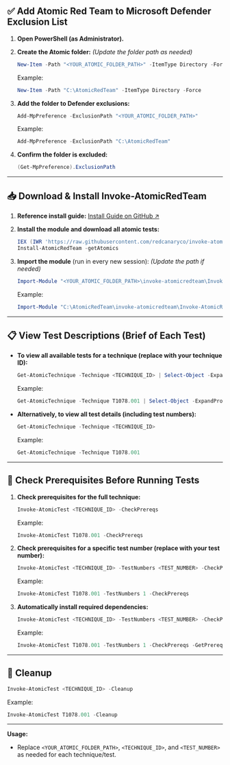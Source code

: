 ## ✅ Add Atomic Red Team to Microsoft Defender Exclusion List

1. **Open PowerShell (as Administrator).**

2. **Create the Atomic folder:**
   *(Update the folder path as needed)*

   ```powershell
   New-Item -Path "<YOUR_ATOMIC_FOLDER_PATH>" -ItemType Directory -Force
   ```

   Example:

   ```powershell
   New-Item -Path "C:\AtomicRedTeam" -ItemType Directory -Force
   ```

3. **Add the folder to Defender exclusions:**

   ```powershell
   Add-MpPreference -ExclusionPath "<YOUR_ATOMIC_FOLDER_PATH>"
   ```

   Example:

   ```powershell
   Add-MpPreference -ExclusionPath "C:\AtomicRedTeam"
   ```

4. **Confirm the folder is excluded:**

   ```powershell
   (Get-MpPreference).ExclusionPath
   ```

---

## 📥 Download & Install Invoke-AtomicRedTeam

1. **Reference install guide:**
   [Install Guide on GitHub ↗️](https://github.com/redcanaryco/invoke-atomicredteam/wiki/Installing-Invoke-AtomicRedTeam)

2. **Install the module and download all atomic tests:**

   ```powershell
   IEX (IWR 'https://raw.githubusercontent.com/redcanaryco/invoke-atomicredteam/master/install-atomicredteam.ps1' -UseBasicParsing);
   Install-AtomicRedTeam -getAtomics
   ```

3. **Import the module** (run in every new session):
   *(Update the path if needed)*

   ```powershell
   Import-Module "<YOUR_ATOMIC_FOLDER_PATH>\invoke-atomicredteam\Invoke-AtomicRedTeam.psd1" -Force
   ```

   Example:

   ```powershell
   Import-Module "C:\AtomicRedTeam\invoke-atomicredteam\Invoke-AtomicRedTeam.psd1" -Force
   ```

---

## 📋 View Test Descriptions (Brief of Each Test)

* **To view all available tests for a technique (replace with your technique ID):**

  ```powershell
  Get-AtomicTechnique -Technique <TECHNIQUE_ID> | Select-Object -ExpandProperty AtomicTests | Select-Object Name, Description
  ```

  Example:

  ```powershell
  Get-AtomicTechnique -Technique T1078.001 | Select-Object -ExpandProperty AtomicTests | Select-Object Name, Description
  ```

* **Alternatively, to view all test details (including test numbers):**

  ```powershell
  Get-AtomicTechnique -Technique <TECHNIQUE_ID>
  ```

  Example:

  ```powershell
  Get-AtomicTechnique -Technique T1078.001
  ```

---

## 🧪 Check Prerequisites Before Running Tests

1. **Check prerequisites for the full technique:**

   ```powershell
   Invoke-AtomicTest <TECHNIQUE_ID> -CheckPrereqs
   ```

   Example:

   ```powershell
   Invoke-AtomicTest T1078.001 -CheckPrereqs
   ```

2. **Check prerequisites for a specific test number (replace with your test number):**

   ```powershell
   Invoke-AtomicTest <TECHNIQUE_ID> -TestNumbers <TEST_NUMBER> -CheckPrereqs
   ```

   Example:

   ```powershell
   Invoke-AtomicTest T1078.001 -TestNumbers 1 -CheckPrereqs
   ```

3. **Automatically install required dependencies:**

   ```powershell
   Invoke-AtomicTest <TECHNIQUE_ID> -TestNumbers <TEST_NUMBER> -CheckPrereqs -GetPrereqs
   ```

   Example:

   ```powershell
   Invoke-AtomicTest T1078.001 -TestNumbers 1 -CheckPrereqs -GetPrereqs
   ```

---

## 🧹 Cleanup

```powershell
Invoke-AtomicTest <TECHNIQUE_ID> -Cleanup
```

Example:

```powershell
Invoke-AtomicTest T1078.001 -Cleanup
```

---

**Usage:**

* Replace `<YOUR_ATOMIC_FOLDER_PATH>`, `<TECHNIQUE_ID>`, and `<TEST_NUMBER>` as needed for each technique/test.
